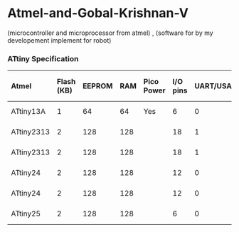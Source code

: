 # Atmel-and-Gobal-Krishnan-V
(microcontroller and microprocessor from atmel) , (software for by my developement implement for robot)


<h3>ATtiny Specification</h3>


| Atmel | Flash (KB) | EEPROM | RAM | Pico Power | I/O pins | UART/USART | SPI/TWI by USI | TWI |  8 bit Timer |  16 bit Timer | PWM (Channel) |  10 bit A/D | Analog Gain Stage | Debug WIRE/OCD | VCC Range (V) | Clock Speed (MHZ) | Package | Temp Range | 
| :--- | :--- | :--- | :--- | :--- | :--- | :--- | :--- | :--- | :--- | :--- | :--- | :--- | :--- | :--- | :--- | :--- | :--- | :--- | 
| ATtiny13A | 1 | 64 | 64 | Yes | 6 | 0 | 0 | 0 | 1 | 0 | 2 | 4 |  | Yes | 1.8-5.5 | 20 | PDIP_8,SOIC_8,QFN_20_3,QFN_20_4,QFN_10 | -40.0°C-85.0°C | 
| ATtiny2313 | 2 | 128 | 128 |  | 18 | 1 | 1 | 0 | 1 | 1 | 4 | 0 |  | Yes | 1.8-5.5 | 10 | PDIP_20,SOIC_20,QFN_20_3,QFN_20_4 | -40.0°C-85.0°C | 
| ATtiny2313 | 2 | 128 | 128 |  | 18 | 1 | 1 | 0 | 1 | 1 | 4 | 0 |  | Yes | 2.7-5.5 | 20 | PDIP_20,SOIC_20,QFN_20_3,QFN_20_4 | -40.0°C-85.0°C | 
| ATtiny24 | 2 | 128 | 128 |  | 12 | 0 | 1 | 0 | 1 | 1 | 4 | 8 | Yes | Yes | 1.8-5.5 | 10 | PDIP_14,SOIC_14,QFN_20_3,QFN_20_4 | -40.0°C-85.0°C | 
| ATtiny24 | 2 | 128 | 128 |  | 12 | 0 | 1 | 0 | 1 | 1 | 4 | 8 | Yes | Yes | 2.7-5.5 | 20 | PDIP_14,SOIC_14,QFN_20_3,QFN_20_4 | -40.0°C-85.0°C | 
| ATtiny25 | 2 | 128 | 128 |  | 6 | 0 | 1 | 0 | 2 | 0 | 4 | 4 | Yes | Yes | 1.8-5.5 | 10 | PDIP_8,SOIC_8,QFN_20_3,QFN_20_4 | -40.0°C-85.0°C | 


